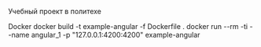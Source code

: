 Учебный проект в политехе

Docker
docker build -t example-angular -f Dockerfile .
docker run --rm -ti --name angular_1 -p "127.0.0.1:4200:4200" example-angular